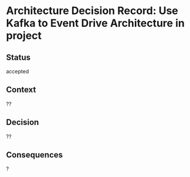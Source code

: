 # Architecture Decision Record: Use Kafka to Event Drive Architecture in project

## Status

accepted

## **Context**

??

## Decision

??

## Consequences

?